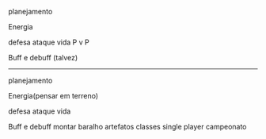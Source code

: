 planejamento

Energia

defesa
ataque
vida
P v P 

Buff e debuff (talvez)


------------------------------
planejamento

Energia(pensar em terreno)

defesa
ataque
vida

Buff e debuff
montar baralho
artefatos
classes
single player
campeonato
